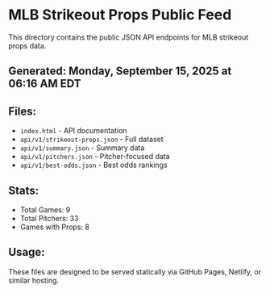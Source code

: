 # MLB Strikeout Props Public Feed

This directory contains the public JSON API endpoints for MLB strikeout props data.

## Generated: Monday, September 15, 2025 at 06:16 AM EDT

## Files:
- `index.html` - API documentation
- `api/v1/strikeout-props.json` - Full dataset
- `api/v1/summary.json` - Summary data
- `api/v1/pitchers.json` - Pitcher-focused data  
- `api/v1/best-odds.json` - Best odds rankings

## Stats:
- Total Games: 9
- Total Pitchers: 33
- Games with Props: 8

## Usage:
These files are designed to be served statically via GitHub Pages, Netlify, or similar hosting.
